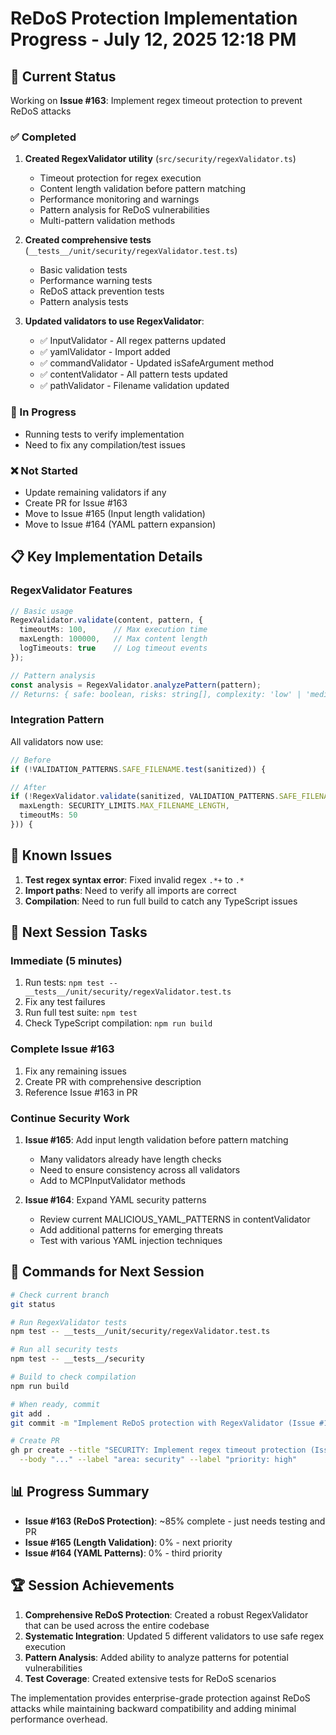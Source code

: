 # ReDoS Protection Implementation Progress - July 12, 2025 12:18 PM

## 🎯 Current Status

Working on **Issue #163**: Implement regex timeout protection to prevent ReDoS attacks

### ✅ Completed
1. **Created RegexValidator utility** (`src/security/regexValidator.ts`)
   - Timeout protection for regex execution
   - Content length validation before pattern matching
   - Performance monitoring and warnings
   - Pattern analysis for ReDoS vulnerabilities
   - Multi-pattern validation methods

2. **Created comprehensive tests** (`__tests__/unit/security/regexValidator.test.ts`)
   - Basic validation tests
   - Performance warning tests
   - ReDoS attack prevention tests
   - Pattern analysis tests

3. **Updated validators to use RegexValidator**:
   - ✅ InputValidator - All regex patterns updated
   - ✅ yamlValidator - Import added
   - ✅ commandValidator - Updated isSafeArgument method
   - ✅ contentValidator - All pattern tests updated
   - ✅ pathValidator - Filename validation updated

### 🔄 In Progress
- Running tests to verify implementation
- Need to fix any compilation/test issues

### ❌ Not Started
- Update remaining validators if any
- Create PR for Issue #163
- Move to Issue #165 (Input length validation)
- Move to Issue #164 (YAML pattern expansion)

## 📋 Key Implementation Details

### RegexValidator Features
```typescript
// Basic usage
RegexValidator.validate(content, pattern, {
  timeoutMs: 100,      // Max execution time
  maxLength: 100000,   // Max content length
  logTimeouts: true    // Log timeout events
});

// Pattern analysis
const analysis = RegexValidator.analyzePattern(pattern);
// Returns: { safe: boolean, risks: string[], complexity: 'low' | 'medium' | 'high' }
```

### Integration Pattern
All validators now use:
```typescript
// Before
if (!VALIDATION_PATTERNS.SAFE_FILENAME.test(sanitized)) {

// After  
if (!RegexValidator.validate(sanitized, VALIDATION_PATTERNS.SAFE_FILENAME, {
  maxLength: SECURITY_LIMITS.MAX_FILENAME_LENGTH,
  timeoutMs: 50
})) {
```

## 🐛 Known Issues

1. **Test regex syntax error**: Fixed invalid regex `.*+` to `.*`
2. **Import paths**: Need to verify all imports are correct
3. **Compilation**: Need to run full build to catch any TypeScript issues

## 📝 Next Session Tasks

### Immediate (5 minutes)
1. Run tests: `npm test -- __tests__/unit/security/regexValidator.test.ts`
2. Fix any test failures
3. Run full test suite: `npm test`
4. Check TypeScript compilation: `npm run build`

### Complete Issue #163
1. Fix any remaining issues
2. Create PR with comprehensive description
3. Reference Issue #163 in PR

### Continue Security Work
1. **Issue #165**: Add input length validation before pattern matching
   - Many validators already have length checks
   - Need to ensure consistency across all validators
   - Add to MCPInputValidator methods

2. **Issue #164**: Expand YAML security patterns
   - Review current MALICIOUS_YAML_PATTERNS in contentValidator
   - Add additional patterns for emerging threats
   - Test with various YAML injection techniques

## 🔧 Commands for Next Session

```bash
# Check current branch
git status

# Run RegexValidator tests
npm test -- __tests__/unit/security/regexValidator.test.ts

# Run all security tests
npm test -- __tests__/security

# Build to check compilation
npm run build

# When ready, commit
git add .
git commit -m "Implement ReDoS protection with RegexValidator (Issue #163)"

# Create PR
gh pr create --title "SECURITY: Implement regex timeout protection (Issue #163)" \
  --body "..." --label "area: security" --label "priority: high"
```

## 📊 Progress Summary

- **Issue #163 (ReDoS Protection)**: ~85% complete - just needs testing and PR
- **Issue #165 (Length Validation)**: 0% - next priority
- **Issue #164 (YAML Patterns)**: 0% - third priority

## 🏆 Session Achievements

1. **Comprehensive ReDoS Protection**: Created a robust RegexValidator that can be used across the entire codebase
2. **Systematic Integration**: Updated 5 different validators to use safe regex execution
3. **Pattern Analysis**: Added ability to analyze patterns for potential vulnerabilities
4. **Test Coverage**: Created extensive tests for ReDoS scenarios

The implementation provides enterprise-grade protection against ReDoS attacks while maintaining backward compatibility and adding minimal performance overhead.